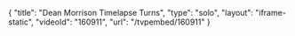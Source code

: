 {
    "title": "Dean Morrison Timelapse Turns",
    "type": "solo",
    "layout": "iframe-static",
    "videoId": "160911",
    "url": "\/tvpembed\/160911"
}